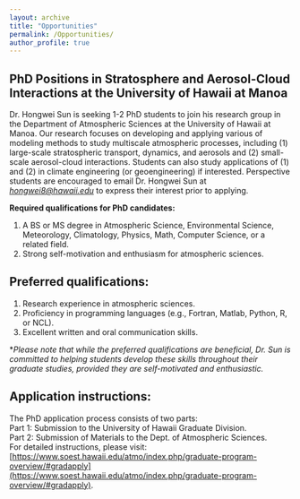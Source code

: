 ```yaml
---
layout: archive
title: "Opportunities"
permalink: /Opportunities/
author_profile: true
---
```


PhD Positions in Stratosphere and Aerosol-Cloud Interactions at the University of Hawaii at Manoa
------

Dr. Hongwei Sun is seeking 1-2 PhD students to join his research group in the Department of Atmospheric Sciences at the University of Hawaii at Manoa. Our research focuses on developing and applying various of modeling methods to study multiscale atmospheric processes, including (1) large-scale stratospheric transport, dynamics, and aerosols and (2) small-scale aerosol-cloud interactions. Students can also study applications of (1) and (2) in climate engineering (or geoengineering) if interested. Perspective students are encouraged to email Dr. Hongwei Sun at *hongwei8@hawaii.edu* to express their interest prior to applying. <br />

**Required qualifications for PhD candidates:** <br />

1. A BS or MS degree in Atmospheric Science, Environmental Science, Meteorology, Climatology, Physics, Math, Computer Science, or a related field. <br />
2. Strong self-motivation and enthusiasm for atmospheric sciences. <br />

Preferred qualifications:
------

1. Research experience in atmospheric sciences. <br />
2. Proficiency in programming languages (e.g., Fortran, Matlab, Python, R, or NCL). <br />
3. Excellent written and oral communication skills. <br />

**Please note that while the preferred qualifications are beneficial, Dr. Sun is committed to helping students develop these skills throughout their graduate studies, provided they are self-motivated and enthusiastic.* <br />

Application instructions:
------

The PhD application process consists of two parts: <br />
Part 1: Submission to the University of Hawaii Graduate Division. <br />
Part 2: Submission of Materials to the Dept. of Atmospheric Sciences. <br />
For detailed instructions, please visit: [https://www.soest.hawaii.edu/atmo/index.php/graduate-program-overview/#gradapply](https://www.soest.hawaii.edu/atmo/index.php/graduate-program-overview/#gradapply). <br />

